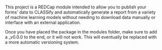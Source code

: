 This project is a REDCap module intended to allow you to publish your forms' data to CLASSify and automatically generate a report from a variety of machine learning models without needing to download data manually or interface with an external application.

Once you have placed the package in the modules folder, make sure to add a _v0.0.0 to the end, or it will not work. This will eventually be replaced with a more automatic versioning system.
